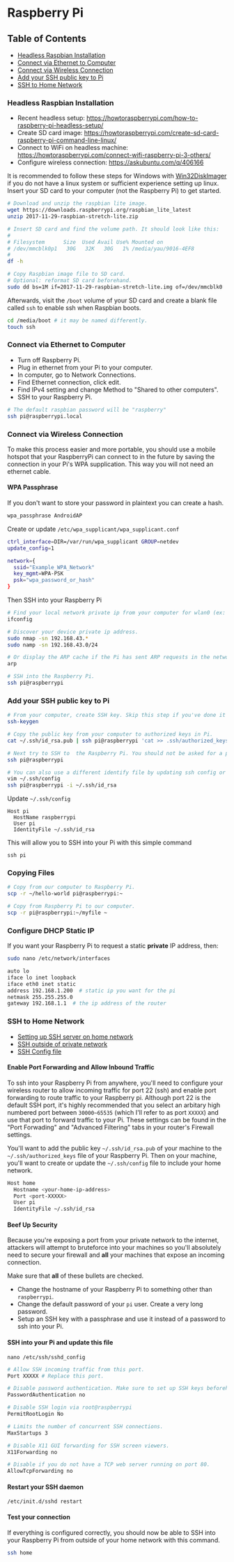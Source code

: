 # Raspberry Pi

## Table of Contents

- [Headless Raspbian Installation](#headless-raspbian-installation)
- [Connect via Ethernet to Computer](#connect-via-ethernet-to-computer)
- [Connect via Wireless Connection](#connect-via-wireless-connection)
- [Add your SSH public key to Pi](#add-your-ssh-public-key-to-pi)
- [SSH to Home Network](#ssh-to-home-network)

### Headless Raspbian Installation

- Recent headless setup: https://howtoraspberrypi.com/how-to-raspberry-pi-headless-setup/
- Create SD card image: https://howtoraspberrypi.com/create-sd-card-raspberry-pi-command-line-linux/
- Connect to WiFi on headless machine: https://howtoraspberrypi.com/connect-wifi-raspberry-pi-3-others/
- Configure wireless connection: https://askubuntu.com/q/406166

It is recommended to follow these steps for Windows with
[Win32DiskImager](https://sourceforge.net/projects/win32diskimager/)
if you do not have a linux system or sufficient experience setting up linux.
Insert your SD card to your computer (not the Raspberry Pi) to get started.

```bash
# Download and unzip the raspbian lite image.
wget https://downloads.raspberrypi.org/raspbian_lite_latest
unzip 2017-11-29-raspbian-stretch-lite.zip

# Insert SD card and find the volume path. It should look like this:
#
# Filesystem      Size  Used Avail Use% Mounted on
# /dev/mmcblk0p1   30G   32K   30G   1% /media/yau/9016-4EF8
#
df -h

# Copy Raspbian image file to SD card.
# Optional: reformat SD card beforehand.
sudo dd bs=1M if=2017-11-29-raspbian-stretch-lite.img of=/dev/mmcblk0
```

Afterwards, visit the `/boot` volume of your SD card and create a
blank file called `ssh` to enable ssh when Raspbian boots.
```bash
cd /media/boot # it may be named differently.
touch ssh
```

### Connect via Ethernet to Computer
- Turn off Raspberry Pi.
- Plug in ethernet from your Pi to your computer.
- In computer, go to Network Connections.
- Find Ethernet connection, click edit.
- Find IPv4 setting and change Method to "Shared to other computers".
- SSH to your Raspberry Pi.

```bash
# The default raspbian password will be "raspberry"
ssh pi@raspberrypi.local
```

### Connect via Wireless Connection
To make this process easier and more portable, you should use a 
mobile hotspot that your RaspberryPi can connect to in the future by
saving the connection in your Pi's WPA supplication. This way you
will not need an ethernet cable.

#### WPA Passphrase
If you don't want to store your password in plaintext you can create a hash.

```bash
wpa_passphrase AndroidAP
```

Create or update `/etc/wpa_supplicant/wpa_supplicant.conf`
```bash
ctrl_interface=DIR=/var/run/wpa_supplicant GROUP=netdev
update_config=1

network={
  ssid="Example_WPA_Network"
  key_mgmt=WPA-PSK
  psk="wpa_password_or_hash"
}
```

Then SSH into your Raspberry Pi
```bash
# Find your local network private ip from your computer for wlan0 (ex: 192.168.43.9)
ifconfig

# Discover your device private ip address.
sudo nmap -sn 192.168.43.*
sudo namp -sn 192.168.43.0/24

# Or display the ARP cache if the Pi has sent ARP requests in the network.
arp

# SSH into the Raspberry Pi.
ssh pi@raspberrypi
```

### Add your SSH public key to Pi
```bash
# From your computer, create SSH key. Skip this step if you've done it before.
ssh-keygen

# Copy the public key from your computer to authorized keys in Pi.
cat ~/.ssh/id_rsa.pub | ssh pi@raspberrypi 'cat >> .ssh/authorized_keys'

# Next try to SSH to  the Raspberry Pi. You should not be asked for a password.
ssh pi@raspberrypi

# You can also use a different identify file by updating ssh config or specify a private key.
vim ~/.ssh/config
ssh pi@raspberrypi -i ~/.ssh/id_rsa
```

Update `~/.ssh/config`

```
Host pi
  HostName raspberrypi
  User pi
  IdentityFile ~/.ssh/id_rsa
```

This will allow you to SSH into your Pi with this simple command
```
ssh pi
```

### Copying Files
```bash
# Copy from our computer to Raspberry Pi.
scp -r ~/hello-world pi@raspberrypi:~

# Copy from Raspberry Pi to our computer.
scp -r pi@raspberrypi:~/myfile ~
```

### Configure DHCP Static IP
If you want your Raspberry Pi to request a static **private** IP address, then:

```bash
sudo nano /etc/network/interfaces
```

```bash
auto lo
iface lo inet loopback
iface eth0 inet static
address 192.168.1.200  # static ip you want for the pi
netmask 255.255.255.0
gateway 192.168.1.1  # the ip address of the router
```

### SSH to Home Network
- [Setting up SSH server on home network](https://dev.to/zduey/how-to-set-up-an-ssh-server-on-a-home-computer)
- [SSH outside of private network](https://raspberrypi.stackexchange.com/questions/6757/how-to-use-ssh-out-of-home-network)
- [SSH Config file](http://nerderati.com/2011/03/17/simplify-your-life-with-an-ssh-config-file/)


#### Enable Port Forwarding and Allow Inbound Traffic
To ssh into your Raspberry Pi from anywhere, you'll need to configure your wireless
router to allow incoming traffic for port 22 (ssh) and enable port forwarding
to route traffic to your Raspberry pi. Although port 22 is the default SSH port,
it's highly recommended that you select an arbitary high numbered port between
`30000~65535` (which I'll refer to as port `XXXXX`) and use that port to forward
traffic to your Pi. These settings can be found in the "Port Forwading" and
"Advanced Filtering" tabs in your router's Firewall settings.

You'll want to add the public key `~/.ssh/id_rsa.pub` of your machine to the
`~/.ssh/authorized_keys` file of your Raspberry Pi. Then on your machine, you'll
want to create or update the `~/.ssh/config` file to include your home network.

```bash
Host home
  Hostname <your-home-ip-address>
  Port <port-XXXXX>
  User pi
  IdentityFile ~/.ssh/id_rsa
```

#### Beef Up Security
Because you're exposing a port from your private network to the internet,
attackers will attempt to bruteforce into your machines so you'll absolutely need to
secure your firewall and **all** your machines that expose an incoming connection.

Make sure that **all** of these bullets are checked.

- Change the hostname of your Raspberry Pi to something other than `raspberrypi`.
- Change the default password of your `pi` user. Create a very long password.
- Setup an SSH key with a passphrase and use it instead of a password to ssh into your Pi.

#### SSH into your Pi and update this file
```
nano /etc/ssh/sshd_config
```

```bash
# Allow SSH incoming traffic from this port.
Port XXXXX # Replace this port.

# Disable password authentication. Make sure to set up SSH keys beforehand.
PasswordAuthentication no

# Disable SSH login via root@raspberrypi
PermitRootLogin No

# Limits the number of concurrent SSH connections.
MaxStartups 3

# Disable X11 GUI forwarding for SSH screen viewers.
X11Forwarding no

# Disable if you do not have a TCP web server running on port 80.
AllowTcpForwarding no
```

#### Restart your SSH daemon
```
/etc/init.d/sshd restart
```

#### Test your connection
If everything is configured correctly, you should now be able to SSH into your
Raspberry Pi from outside of your home network with this command.

```bash
ssh home
```
